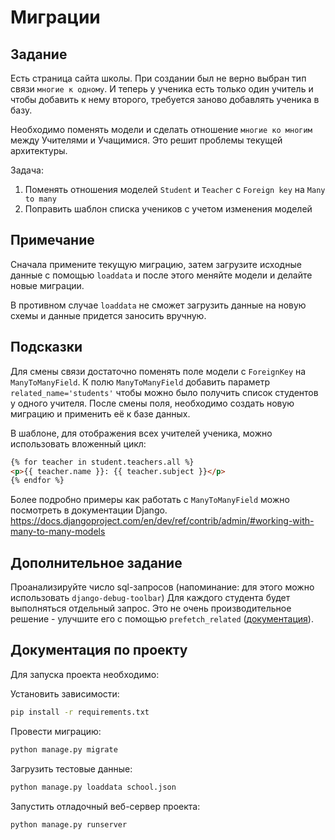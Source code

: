 # Миграции

## Задание

Есть страница сайта школы.
При создании был не верно выбран тип связи `многие к одному`.
И теперь у ученика есть только один учитель и чтобы добавить к нему второго, требуется
заново добавлять ученика в базу.

Необходимо поменять модели и сделать отношение `многие ко многим` между Учителями и Учащимися.
Это решит проблемы текущей архитектуры.

Задача:

1. Поменять отношения моделей `Student` и `Teacher` с `Foreign key` на `Many to many`
2. Поправить шаблон списка учеников с учетом изменения моделей

## Примечание

Сначала примените текущую миграцию, затем загрузите исходные данные с помощью `loaddata` и после этого меняйте модели и делайте новые миграции.

В противном случае `loaddata` не сможет загрузить данные на новую схемы и данные придется заносить вручную.

## Подсказки

Для смены связи достаточно поменять поле модели с `ForeignKey` на `ManyToManyField`.
К полю `ManyToManyField` добавить параметр `related_name='students'` чтобы можно было получить список студентов у одного учителя.
После смены поля, необходимо создать новую миграцию и применить её к базе данных.

В шаблоне, для отображения всех учителей ученика, можно использовать вложенный цикл:

```html
{% for teacher in student.teachers.all %}
<p>{{ teacher.name }}: {{ teacher.subject }}</p>
{% endfor %}
```

Более подробно примеры как работать с `ManyToManyField` можно посмотреть в документации Django.
https://docs.djangoproject.com/en/dev/ref/contrib/admin/#working-with-many-to-many-models

## Дополнительное задание

Проанализируйте число sql-запросов (напоминание: для этого можно использовать `django-debug-toolbar`) Для каждого студента будет выполняться отдельный запрос. Это не очень производительное решение - улучшите его с помощью `prefetch_related` ([документация](https://docs.djangoproject.com/en/3.2/ref/models/querysets/#prefetch-related)).

## Документация по проекту

Для запуска проекта необходимо:

Установить зависимости:

```bash
pip install -r requirements.txt
```

Провести миграцию:

```bash
python manage.py migrate
```

Загрузить тестовые данные:

```bash
python manage.py loaddata school.json
```

Запустить отладочный веб-сервер проекта:

```bash
python manage.py runserver
```
